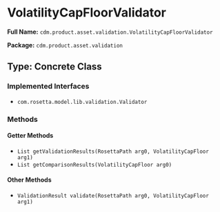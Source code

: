 # VolatilityCapFloorValidator

**Full Name:** `cdm.product.asset.validation.VolatilityCapFloorValidator`

**Package:** `cdm.product.asset.validation`

## Type: Concrete Class

### Implemented Interfaces

- `com.rosetta.model.lib.validation.Validator`

### Methods

#### Getter Methods

- `List getValidationResults(RosettaPath arg0, VolatilityCapFloor arg1)`
- `List getComparisonResults(VolatilityCapFloor arg0)`

#### Other Methods

- `ValidationResult validate(RosettaPath arg0, VolatilityCapFloor arg1)`

